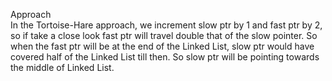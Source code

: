 Approach
<br>
In the Tortoise-Hare approach, we increment slow ptr by 1 and fast ptr by 2, so if take a close look fast ptr will travel double that of the slow pointer. So when the fast ptr will be at the end of the Linked List, slow ptr would have covered half of the Linked List till then. So slow ptr will be pointing towards the middle of Linked List.​
